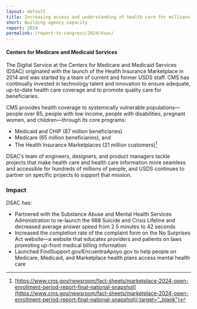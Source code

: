```yaml
---
layout: default
title: Increasing access and understanding of health care for millions of people
short: Building agency capacity
report: 2024
permalink: /report-to-congress/2024/dsac/
---
```

####  Centers for Medicare and Medicaid Services

The Digital Service at the Centers for Medicare and Medicaid Services (DSAC) originated with the launch of the Health Insurance Marketplace in 2014 and was started by a team of current and former USDS staff. CMS has continually invested in technology talent and innovation to ensure adequate, up-to-date health care coverage and to promote quality care for beneficiaries.

CMS provides health coverage to systemically vulnerable populations—people over 65, people with low income, people with disabilities, pregnant women, and children—through its core programs:

- Medicaid and CHIP (87 million beneficiaries)
- Medicare (65 million beneficiaries), and
- The Health Insurance Marketplaces (21 million customers)[^1]

DSAC’s team of engineers, designers, and product managers tackle projects that make health care and health care information more seamless and accessible for hundreds of millions of people, and USDS continues to partner on specific projects to support that mission. 

[^1]: [https://www.cms.gov/newsroom/fact-sheets/marketplace-2024-open-enrollment-period-report-final-national-snapshot](https://www.cms.gov/newsroom/fact-sheets/marketplace-2024-open-enrollment-period-report-final-national-snapshot){:target="_blank"}



###  Impact

DSAC has:

- Partnered with the Substance Abuse and Mental Health Services Administration to re-launch the 988 Suicide and Crisis Lifeline and decreased average answer speed from 2.5 minutes to 42 seconds
- Increased the completion rate of the complaint form on the No Surprises Act website—a website that educates providers and patients on laws promoting up-front medical billing information 
- Launched FindSupport.gov/EncuentraApoyo.gov to help people on Medicare, Medicaid, and Marketplace health plans access mental health care

